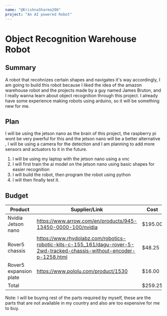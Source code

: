 ```yaml
---
name: "@KrishnaSharma206"
project: "An AI powered Robot"
---
```


# Object Recognition Warehouse Robot

## Summary

A robot that recohnizes certain shapes and navigates it's way accordingly, I am going to build this robot because I liked the idea of the amazon warehouse
robot and the projects made by a guy named James Bruton, and I really wanna learn about object recognition through this project. I already have some
experience making robots using arduino, so it will be something new for me.

## Plan

I will be using the jetson nano as the brain of this project, the raspberry pi wont be very pwerful for this and the jetson nano will be a better alternative
, I will be using a camera for the detection and I am planning to add more sensors and actuators to it in the future.
1. I will be using my laptop with the jetson nano using a vnc
2. I will first train the ai model on the jetson nano using basic shapes for easier recognition
3. I will build the robot, then program the robot using python
4. I will then finally test it.

## Budget

| Product                | Supplier/Link                                               |  Cost   |
| ---------------        | ----------------------------------------------------------- | ------- |
| Nvidia Jetson nano     | https://www.arrow.com/en/products/945-13450-0000-100/nvidia | $195.00 |
| Rover5 chassis         | https://www.rhydolabz.com/robotics-robotic-kits-c-155_161/dagu-rover-5-2wd-tracked-chassis-without-encoder-p-1258.html | $48.25 |
| Rover5 expansion plate | https://www.pololu.com/product/1530                         | $16.00  |
| Total              |                                                                 | $259.25 |

Note: I will be buying rest of the parts required by myself, these are the parts that are not available in my country and also are too expensive for me to buy.
